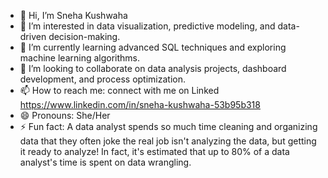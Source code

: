 - 👋 Hi, I’m Sneha Kushwaha
- 👀 I’m interested in data visualization, predictive modeling, and data-driven decision-making.
- 🌱 I’m currently learning advanced SQL techniques and exploring machine learning algorithms.
- 💞️ I’m looking to collaborate on data analysis projects, dashboard development, and process optimization.
- 📫 How to reach me: connect with me on Linked https://www.linkedin.com/in/sneha-kushwaha-53b95b318
- 😄 Pronouns: She/Her
- ⚡ Fun fact: A data analyst spends so much time cleaning and organizing data that they often joke the real job isn't analyzing the data, but getting it ready to analyze! In fact, it's estimated that up to 80% of a data analyst's time is spent on data wrangling.
<!---
sneha730-Thv/sneha730-Thv is a ✨ special ✨ repository because its `README.md` (this file) appears on your GitHub profile.
You can click the Preview link to take a look at your changes.
--->
